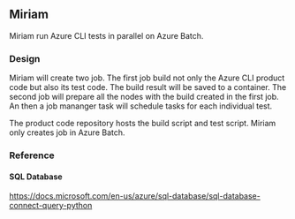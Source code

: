## Miriam

Miriam run Azure CLI tests in parallel on Azure Batch.

### Design

Miriam will create two job. The first job build not only the Azure CLI product code but also its test code. 
The build result will be saved to a container.
The second job will prepare all the nodes
with the build created in the first job.
An then a job mananger task will schedule tasks for each individual test.

The product code repository hosts the build script and test script.
Miriam only creates job in Azure Batch.

### Reference

#### SQL Database

https://docs.microsoft.com/en-us/azure/sql-database/sql-database-connect-query-python
